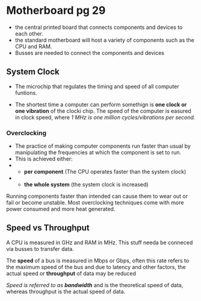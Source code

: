 # Motherboard pg 29

-   the central printed board that connects components and devices to each other.
-   the standard motherboard will host a variety of components such as the CPU and RAM.
-   Busses are needed to connect the components and devices

## System Clock

-   The microchip that regulates the timing and speed of all computer funtions.

-   The shortest time a computer can perform somethign is **one clock or one vibration** of the clocki chip. The speed of the computer is easured in clock speed, where _1 MHz is one million cycles/vibrations per second._

### Overclocking

-   The practice of making computer components run faster than usual by manipulating the frequencies at which the component is set to run.
-   This is achieved either:
-   -   **per component** (The CPU operates faster than the system clock)
-   -   **the whole system** (the system clock is increased)

Running components faster than intended can cause them to wear out or fail or become unstable. Most overclocking techniques come with more power consumed and more heat generated.

## Speed vs Throughput

A CPU is measured in GHz and RAM in MHz.
This stuff needa be conneced via busses to transfer data.

The **speed** of a bus is measured in Mbps or Gbps, often this rate refers to the maximum speed of the bus and due to latency and other factors, the actual speed or **throughput** of data may be reduced

_Speed is referred to as **bandwidth**_ and is the theoretical speed of data, whereas throughput is the actual speed of data.
